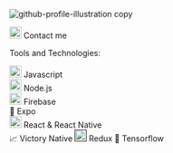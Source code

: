 ![github-profile-illustration copy](https://user-images.githubusercontent.com/43537116/147617988-e6e2212e-5202-401e-8404-31e3f9148176.jpg)



<a href="https://www.linkedin.com/in/margaret-farmer/" title="LinkedIn"><img src="https://github.com/get-icon/geticon/raw/master/icons/linkedin-icon.svg" alt="LinkedIn" width="21px" height="21px"></a> Contact me

Tools and Technologies:

<a href="https://developer.mozilla.org/en-US/docs/Web/JavaScript" title="JavaScript"><img src="https://github.com/get-icon/geticon/raw/master/icons/javascript.svg" alt="JavaScript" width="21px" height="21px"></a> Javascript  
<a href="https://nodejs.org/" title="Node.js"><img src="https://github.com/get-icon/geticon/raw/master/icons/nodejs-icon.svg" alt="Node.js" width="21px" height="21px"></a> Node.js  
<a href="https://www.firebase.com/" title="Firebase"><img src="https://github.com/get-icon/geticon/raw/master/icons/firebase.svg" alt="Firebase" width="21px" height="21px"></a> Firebase  
<a href="https://expo.dev/" style="text-decoration:none" title="Expo">:iphone:</a> Expo  
<a href="https://reactnative.dev/" title="ReactNative"><img src="https://github.com/get-icon/geticon/raw/master/icons/react.svg" alt="React Native" width="21px" height="21px"></a> React & React Native  
<a href="https://formidable.com/open-source/victory/docs/native/" style="text-decoration:none" title="VictoryNative">:chart_with_upwards_trend:</a> Victory Native 
<a href="" title="Redux"><img src="https://raw.githubusercontent.com/get-icon/geticon/master/icons/redux.svg" alt="Redux" width="21px" height="21px"></a> Redux
<a href="https://www.tensorflow.org/js" style="text-decoration:none" title="Tensorflow">:brain:</a> Tensorflow  



<!---
m-farmer/m-farmer is a ✨ special ✨ repository because its `README.md` (this file) appears on your GitHub profile.
You can click the Preview link to take a look at your changes.
--->
[1]: https://www.linkedin.com/in/margaret-farmer/

